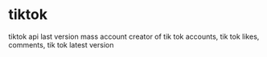 # tiktok
 tiktok api last version mass account creator of tik tok accounts, tik tok likes, comments, tik tok latest version
